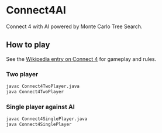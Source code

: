 # Connect4AI 

Connect 4 with AI powered by Monte Carlo Tree Search.

## How to play

See the [Wikipedia entry on Connect 4](https://en.wikipedia.org/wiki/Connect_Four) for gameplay and rules.

### Two player

```sh
javac Connect4TwoPlayer.java
java Connect4TwoPlayer
```

### Single player against AI

```sh
javac Connect4SinglePlayer.java
java Connect4SinglePlayer
```

